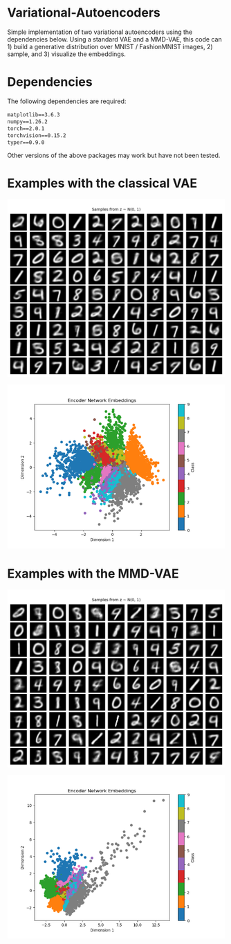 # Variational-Autoencoders

Simple implementation of two variational autoencoders using the dependencies below. Using a standard VAE and a MMD-VAE, this code can 1) build a generative distribution over MNIST / FashionMNIST images, 2) sample, and 3) visualize the embeddings.

# Dependencies

The following dependencies are required:
```
matplotlib==3.6.3
numpy==1.26.2
torch==2.0.1
torchvision==0.15.2
typer==0.9.0
```
Other versions of the above packages may work but have not been tested.

# Examples with the classical VAE

![](res/mnist_vae.png)

![](res/embeddings_vae.png)

# Examples with the MMD-VAE

![](res/mnist_mmd.png)

![](res/embeddings_mmd.png)
